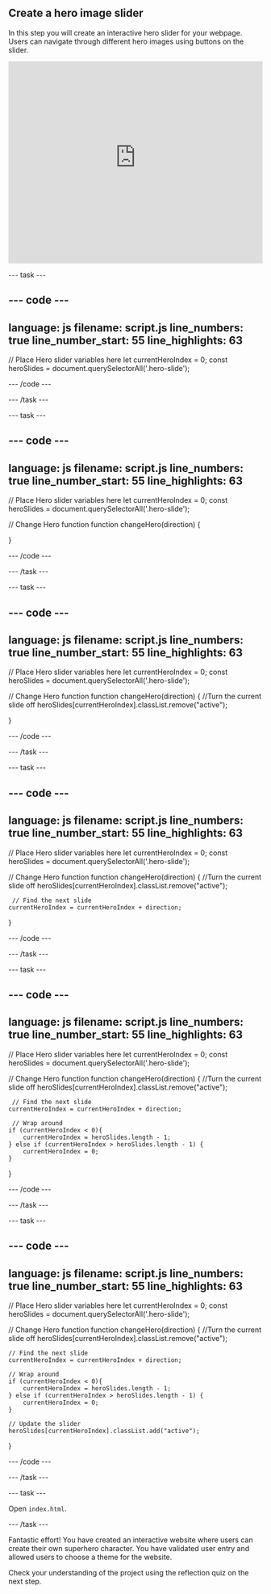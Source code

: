 ## Create a hero image slider

In this step you will create an interactive hero slider for your webpage. Users can navigate through different hero images using buttons on the slider.
<iframe src="https://staging-editor.raspberrypi.org/en/embed/viewer/comic-character-complete" width="100%" height="400" frameborder="0" marginwidth="0" marginheight="0" allowfullscreen> </iframe>

--- task ---

--- code ---
---
language: js
filename: script.js
line_numbers: true
line_number_start: 55
line_highlights: 63
---

// Place Hero slider variables here 
let currentHeroIndex = 0;
const heroSlides = document.querySelectorAll('.hero-slide');
  
--- /code ---

--- /task ---

--- task ---

--- code ---
---
language: js
filename: script.js
line_numbers: true
line_number_start: 55
line_highlights: 63
---

// Place Hero slider variables here 
let currentHeroIndex = 0;
const heroSlides = document.querySelectorAll('.hero-slide');

// Change Hero function
function changeHero(direction) {
  
}

  
--- /code ---

--- /task ---

--- task ---

--- code ---
---
language: js
filename: script.js
line_numbers: true
line_number_start: 55
line_highlights: 63
---

// Place Hero slider variables here 
let currentHeroIndex = 0;
const heroSlides = document.querySelectorAll('.hero-slide');

// Change Hero function
function changeHero(direction) {
    //Turn the current slide off
    heroSlides[currentHeroIndex].classList.remove("active");

}

  
--- /code ---

--- /task ---

--- task ---

--- code ---
---
language: js
filename: script.js
line_numbers: true
line_number_start: 55
line_highlights: 63
---

// Place Hero slider variables here 
let currentHeroIndex = 0;
const heroSlides = document.querySelectorAll('.hero-slide');

// Change Hero function
function changeHero(direction) {
    //Turn the current slide off
    heroSlides[currentHeroIndex].classList.remove("active");

     // Find the next slide
    currentHeroIndex = currentHeroIndex + direction;

}

  
--- /code ---

--- /task ---

--- task ---

--- code ---
---
language: js
filename: script.js
line_numbers: true
line_number_start: 55
line_highlights: 63
---

// Place Hero slider variables here 
let currentHeroIndex = 0;
const heroSlides = document.querySelectorAll('.hero-slide');

// Change Hero function
function changeHero(direction) {
    //Turn the current slide off
    heroSlides[currentHeroIndex].classList.remove("active");

     // Find the next slide
    currentHeroIndex = currentHeroIndex + direction;

     // Wrap around
    if (currentHeroIndex < 0){
        currentHeroIndex = heroSlides.length - 1;
    } else if (currentHeroIndex > heroSlides.length - 1) {
        currentHeroIndex = 0;
    }

}

  
--- /code ---

--- /task ---

--- task ---

--- code ---
---
language: js
filename: script.js
line_numbers: true
line_number_start: 55
line_highlights: 63
---

// Place Hero slider variables here 
let currentHeroIndex = 0;
const heroSlides = document.querySelectorAll('.hero-slide');

// Change Hero function
function changeHero(direction) {
    //Turn the current slide off
    heroSlides[currentHeroIndex].classList.remove("active");

    // Find the next slide
    currentHeroIndex = currentHeroIndex + direction;

    // Wrap around
    if (currentHeroIndex < 0){
        currentHeroIndex = heroSlides.length - 1;
    } else if (currentHeroIndex > heroSlides.length - 1) {
        currentHeroIndex = 0;
    }

    // Update the slider
    heroSlides[currentHeroIndex].classList.add("active");
}

  
--- /code ---

--- /task ---

--- task ---

Open `index.html`.


--- /task ---


Fantastic effort! You have created an interactive website where users can create their own superhero character. You have validated user entry and allowed users to choose a theme for the website. 

Check your understanding of the project using the reflection quiz on the next step.

